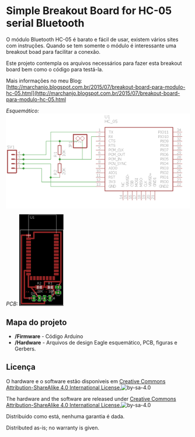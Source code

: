 Simple Breakout Board for HC-05 serial Bluetooth
========================

O módulo Bluetooth HC-05 é barato e fácil de usar, existem vários sites com instruções. Quando se tem somente o módulo é interessante uma breakout boad para facilitar a conexão. 

Este projeto contempla os arquivos necessários para fazer esta breakout board bem como o código para testá-la.

Mais informações no meu Blog: [http://marchanjo.blogspot.com.br/2015/07/breakout-board-para-modulo-hc-05.html](http://marchanjo.blogspot.com.br/2015/07/breakout-board-para-modulo-hc-05.html

*Esquemático:*
![Esquemático](https://github.com/Marchanjo/SimpleBreakoutHC-05/blob/master/Hardware/Schematic-HC05.png)

*PCB:*
![PCB](https://github.com/Marchanjo/SimpleBreakoutHC-05/blob/master/Hardware/Board-HC05.png)



Mapa do projeto
---------------
* **/Firmware** - Código Arduino
* **/Hardware** - Arquivos de design Eagle esquemático, PCB, figuras e Gerbers.

Licença
-------
O hardware e o software estão disponiveis em [Creative Commons Attribution-ShareAlike 4.0 International License.](http://creativecommons.org/licenses/by-sa/4.0/)![by-sa-4.0](https://i.creativecommons.org/l/by-sa/4.0/88x31.png)

The hardware and the software are released under [Creative Commons Attribution-ShareAlike 4.0 International License.](http://creativecommons.org/licenses/by-sa/4.0/)![by-sa-4.0](https://i.creativecommons.org/l/by-sa/4.0/88x31.png)


Distribuido como está, nenhuma garantia é dada.

Distributed as-is; no warranty is given.
